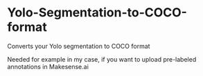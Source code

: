 # Yolo-Segmentation-to-COCO-format
Converts your Yolo segmentation to COCO format

Needed for example in my case, if you want to upload pre-labeled annotations in Makesense.ai
